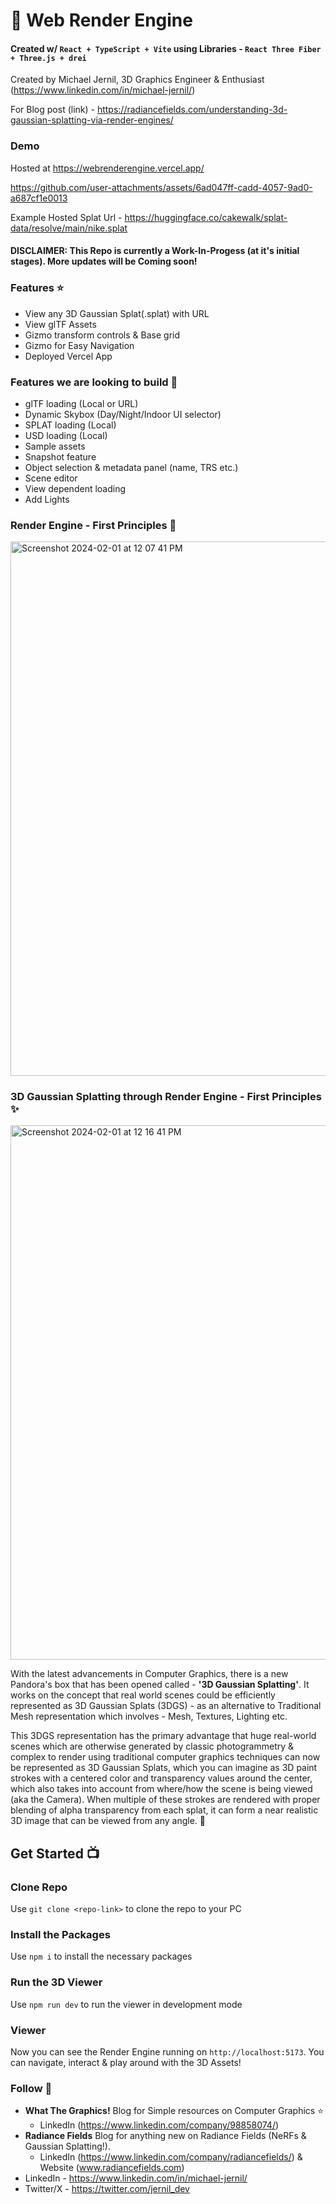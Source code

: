 # 🧊 Web Render Engine
#### Created w/ `React + TypeScript + Vite` using Libraries - `React Three Fiber + Three.js + drei`

Created by Michael Jernil, 3D Graphics Engineer & Enthusiast (https://www.linkedin.com/in/michael-jernil/)

For Blog post (link) - https://radiancefields.com/understanding-3d-gaussian-splatting-via-render-engines/

### Demo
Hosted at https://webrenderengine.vercel.app/

https://github.com/user-attachments/assets/6ad047ff-cadd-4057-9ad0-a687cf1e0013

Example Hosted Splat Url - https://huggingface.co/cakewalk/splat-data/resolve/main/nike.splat


#### DISCLAIMER: This Repo is currently a Work-In-Progess (at it's initial stages). More updates will be Coming soon!

### Features ⭐️

- View any 3D Gaussian Splat(.splat) with URL
- View glTF Assets
- Gizmo transform controls & Base grid
- Gizmo for Easy Navigation
- Deployed Vercel App

### Features we are looking to build 🚀
- glTF loading (Local or URL)
- Dynamic Skybox (Day/Night/Indoor UI selector) 
- SPLAT loading (Local)
- USD loading (Local)
- Sample assets
- Snapshot feature
- Object selection & metadata panel (name, TRS etc.)
- Scene editor
- View dependent loading
- Add Lights

### Render Engine - First Principles 🧊

<img width="855" alt="Screenshot 2024-02-01 at 12 07 41 PM" src="https://github.com/mikejernil/web-render-engine/assets/43872457/71404259-71a3-4aa2-be08-3f174e5c1cda">

### 3D Gaussian Splatting through Render Engine - First Principles ✨
<img width="855" alt="Screenshot 2024-02-01 at 12 16 41 PM" src="https://github.com/mikejernil/web-render-engine/assets/43872457/8c19c7dd-9253-43c9-a45d-0a3fc80a2c2d">

With the latest advancements in Computer Graphics, there is a new Pandora's box that has been opened called - **'3D Gaussian Splatting'**. It works on the concept that real world scenes could be efficiently represented as 3D Gaussian Splats (3DGS) - as an alternative to Traditional Mesh representation which involves - Mesh, Textures, Lighting etc.

This 3DGS representation has the primary advantage that huge real-world scenes which are otherwise generated by classic photogrammetry & complex to render using traditional computer graphics techniques can now be represented as 3D Gaussian Splats, which you can imagine as 3D paint strokes with a centered color and transparency values around the center, which also takes into account from where/how the scene is being viewed (aka the Camera). When multiple of these strokes are rendered with proper blending of alpha transparency from each splat, it can form a near realistic 3D image that can be viewed from any angle. 🔮

## Get Started 📺

### Clone Repo

Use `git clone <repo-link>` to clone the repo to your PC

### Install the Packages

Use `npm i` to install the necessary packages

### Run the 3D Viewer

Use `npm run dev` to run the viewer in development mode

### Viewer

Now you can see the Render Engine running on `http://localhost:5173`. You can navigate, interact & play around with the 3D Assets!

### Follow 👥

- **What The Graphics!** Blog for Simple resources on Computer Graphics ⭐️
  - LinkedIn (https://www.linkedin.com/company/98858074/)
- **Radiance Fields** Blog for anything new on Radiance Fields (NeRFs & Gaussian Splatting!).
  - LinkedIn (https://www.linkedin.com/company/radiancefields/) & Website (www.radiancefields.com)
- LinkedIn - https://www.linkedin.com/in/michael-jernil/
- Twitter/X - https://twitter.com/jernil_dev
